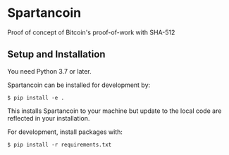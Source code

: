 # Spartancoin
Proof of concept of Bitcoin's proof-of-work with SHA-512

## Setup and Installation
You need Python 3.7 or later.

Spartancoin can be installed for development by:

    $ pip install -e .

This installs Spartancoin to your machine but update to the local code are reflected in your installation.

For development, install packages with:

    $ pip install -r requirements.txt

